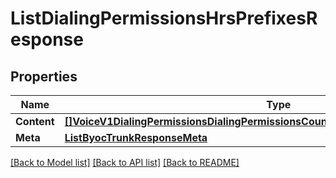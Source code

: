 # ListDialingPermissionsHrsPrefixesResponse

## Properties
Name | Type | Description | Notes
------------ | ------------- | ------------- | -------------
**Content** | [**[]VoiceV1DialingPermissionsDialingPermissionsCountryDialingPermissionsHrsPrefixes**](voice.v1.dialing_permissions.dialing_permissions_country.dialing_permissions_hrs_prefixes.md) |  |[optional] 
**Meta** | [**ListByocTrunkResponseMeta**](ListByocTrunkResponse_meta.md) |  |[optional] 

[[Back to Model list]](../README.md#documentation-for-models) [[Back to API list]](../README.md#documentation-for-api-endpoints) [[Back to README]](../README.md)


